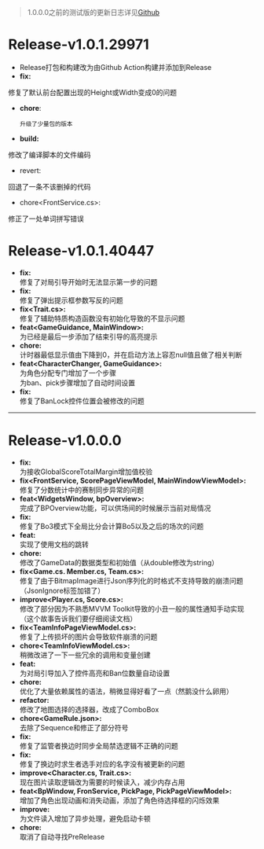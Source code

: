 > 1.0.0.0之前的测试版的更新日志详见[Github](https://github.com/PLFJY/neo-bpsys-wpf/releases)
>

# Release-v1.0.1.29971
- Release打包和构建改为由Github Action构建并添加到Release
- **fix<FrontService>:**

修复了默认前台配置出现的Height或Width变成0的问题

- **chore**:

      升级了少量包的版本



- **build:**

修改了编译脚本的文件编码



- revert<FrontService>:

回退了一条不该删掉的代码



- chore<FrontService.cs>:

修正了一处单词拼写错误

# Release-v1.0.1.40447
- **fix<GameGuidanceService>:**  
修复了对局引导开始时无法显示第一步的问题
- **fix<UpdaterService>:**  
修复了弹出提示框参数写反的问题
- **fix<Trait.cs>:**  
修复了辅助特质构造函数没有初始化导致的不显示问题
- **feat<GameGuidance, MainWindow>:**  
为已经是最后一步添加了结束引导的高亮提示
- **chore<Timer>:**  
计时器最低显示值由下降到0，并在启动方法上容忍null值且做了相关判断
- **feat<CharacterChanger, GameGuidance>:**  
为角色分配专门增加了一个步骤  
为ban、pick步骤增加了自动时间设置
- **fix<FrontWindow>:**  
修复了BanLock控件位置会被修改的问题

---

# Release-v1.0.0.0
- **fix<FrontService>:**  
为接收GlobalScoreTotalMargin增加值校验
- **fix<FrontService, ScorePageViewModel, MainWindowViewModel>:**  
修复了分数统计中的赛制同步异常的问题
- **feat<WidgetsWindow, bpOverview>:**  
完成了BPOverview功能，可以供场间的时候展示当前对局情况
- **fix<ScoreGlobal>:**  
修复了Bo3模式下全局比分会计算Bo5以及之后的场次的问题
- **feat<HomePage>:**  
实现了使用文档的跳转
- **chore<PlayerData>:**  
修改了GameData的数据类型和初始值（从double修改为string）
- **fix<Game.cs. Member.cs, Team.cs>:**  
修复了由于BitmapImage进行Json序列化的时格式不支持导致的崩溃问题（JsonIgnore标签加错了）
- **improve<Player.cs, Score.cs>:**  
修改了部分因为不熟悉MVVM Toolkit导致的小丑一般的属性通知手动实现（这个故事告诉我们要仔细阅读文档）
- **fix<TeamInfoPageViewModel.cs>:**  
修复了上传损坏的图片会导致软件崩溃的问题
- **chore<TeamInfoViewModel.cs>:**  
稍微改进了一下一些冗余的调用和变量创建
- **feat<GameGuidance>:**  
为对局引导加入了控件高亮和Ban位数量自动设置
- **chore:**  
优化了大量依赖属性的语法，稍微显得好看了一点（然鹅没什么卵用）
- **refactor<MapBpPage>:**  
修改了地图选择的选择器，改成了ComboBox
- **chore<GameRule.json>:**  
去除了Sequence和修正了部分符号
- **fix<BanHunPageVM>:**  
修复了监管者换边时同步全局禁选逻辑不正确的问题
- **fix<PickPageVM>:**  
修复了换边时求生者选手对应的名字没有被更新的问题
- **improve<Character.cs, Trait.cs>:**  
现在图片读取逻辑改为需要的时候读入，减少内存占用
- **feat<BpWindow, FronService, PickPage, PickPageViewModel>:**  
增加了角色出现动画和消失动画，添加了角色待选择框的闪烁效果
- **improve<MainWindow>:**  
为文件读入增加了异步处理，避免启动卡顿
- **chore<UpdaterService>:**  
取消了自动寻找PreRelease

